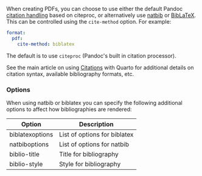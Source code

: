 When creating PDFs, you can choose to use either the default Pandoc [citation handling](https://pandoc.org/MANUAL.html#citations) based on citeproc, or alternatively use [natbib](https://ctan.org/pkg/natbib) or [BibLaTeX](https://ctan.org/pkg/biblatex). This can be controlled using the `cite-method` option. For example:

``` yaml
format:
  pdf: 
    cite-method: biblatex
```

The default is to use `citeproc` (Pandoc's built in citation processor).

See the main article on using [Citations](../authoring/citations.qmd) with Quarto for additional details on citation syntax, available bibliography formats, etc.

### Options

When using natbib or biblatex you can specify the following additional options to affect how bibliographies are rendered:

| Option          | Description                  |
|-----------------|------------------------------|
| biblatexoptions | List of options for biblatex |
| natbiboptions   | List of options for natbib   |
| biblio-title    | Title for bibliography       |
| biblio-style    | Style for bibliography       |
